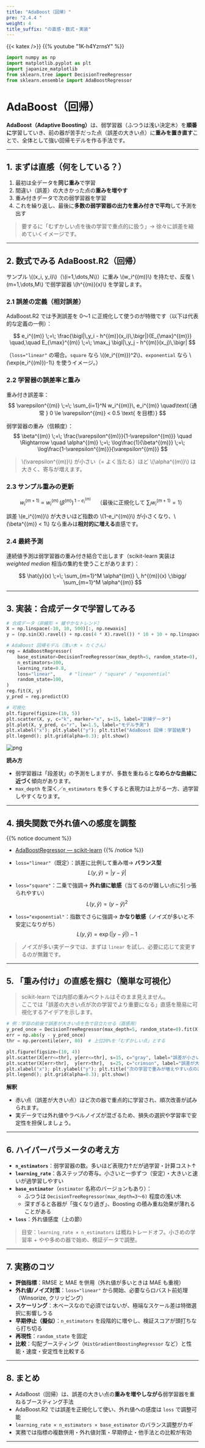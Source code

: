 ```yaml
---
title: "AdaBoost（回帰）"
pre: "2.4.4 "
weight: 4
title_suffix: "の直感・数式・実装"
---
```


{{< katex />}}
{{% youtube "1K-h4YzrnsY" %}}

```python
import numpy as np
import matplotlib.pyplot as plt
import japanize_matplotlib
from sklearn.tree import DecisionTreeRegressor
from sklearn.ensemble import AdaBoostRegressor
```

# AdaBoost（回帰）

<div class="pagetop-box">
  <p><b>AdaBoost（Adaptive Boosting）</b>は、弱学習器（ふつうは浅い決定木）を<b>順番に</b>学習していき、前の器が苦手だった点（誤差の大きい点）に<b>重みを置き直す</b>ことで、全体として強い回帰モデルを作る手法です。</p>
</div>

---

## 1. まずは直感（何をしている？）

1. 最初は全データを<b>同じ重み</b>で学習  
2. 間違い（誤差）の大きかった点の<b>重みを増やす</b>  
3. 重み付きデータで次の弱学習器を学習  
4. これを繰り返し、最後に<b>多数の弱学習器の出力を重み付きで平均</b>して予測を出す

> 要するに「むずかしい点を後の学習で重点的に扱う」→ 徐々に誤差を縮めていくイメージです。

---

## 2. 数式でみる AdaBoost.R2（回帰）

サンプル \\((x_i, y_i)\\)（\\(i=1,\dots,N\\)）に重み \\(w_i^{(m)}\\) を持たせ、反復 \\(m=1,\dots,M\\) で弱学習器 \\(h^{(m)}(x)\\) を学習します。

### 2.1 誤差の定義（相対誤差）
AdaBoost.R2 では予測誤差を 0〜1 に正規化して使うのが特徴です（以下は代表的な定義の一例）：

$$
e_i^{(m)} \;=\; \frac{\bigl|\,y_i - h^{(m)}(x_i)\,\bigr|}{E_{\max}^{(m)}}
\quad,\quad
E_{\max}^{(m)} \;=\; \max_j \bigl|\,y_j - h^{(m)}(x_j)\,\bigr|
$$

（`loss="linear"` の場合。`square` なら \\((e_i^{(m)})^2\\)、`exponential` なら \\(\exp(e_i^{(m)})-1\\) を使うイメージ。）

### 2.2 学習器の誤差率と重み
重み付き誤差率：
$$
\varepsilon^{(m)} \;=\; \sum_{i=1}^N w_i^{(m)}\, e_i^{(m)}
\quad\text{（通常 } 0 \le \varepsilon^{(m)} < 0.5 \text{ を目標）}
$$

弱学習器の重み（信頼度）：
$$
\beta^{(m)} \;=\; \frac{\varepsilon^{(m)}}{1-\varepsilon^{(m)}}
\quad \Rightarrow \quad
\alpha^{(m)} \;=\; \log\frac{1}{\beta^{(m)}} \;=\; \log\frac{1-\varepsilon^{(m)}}{\varepsilon^{(m)}}
$$

> \\(\varepsilon^{(m)}\\) が小さい（= よく当たる）ほど \\(\alpha^{(m)}\\) は大きく、寄与が増えます。

### 2.3 サンプル重みの更新
$$
w_i^{(m+1)} \;\propto\; w_i^{(m)} \, \bigl(\beta^{(m)}\bigr)^{\,1 - e_i^{(m)}}
\quad\text{（最後に正規化して } \sum_i w_i^{(m+1)}=1\text{）}
$$

誤差 \\(e_i^{(m)}\\) が大きいほど指数の \\(1-e_i^{(m)}\\) が小さくなり、\\(\beta^{(m)} < 1\\) なら重みは<b>相対的に増える</b>直感です。

### 2.4 最終予測
連続値予測は弱学習器の重み付き結合で出します（scikit-learn 実装は <i>weighted median</i> 相当の集約を使うことがあります）：

$$
\hat{y}(x) \;=\; \sum_{m=1}^M \alpha^{(m)} \, h^{(m)}(x) \;\bigg/ \sum_{m=1}^M \alpha^{(m)}
$$

---

## 3. 実装：合成データで学習してみる

```python
# 合成データ（非線形 + 緩やかなトレンド）
X = np.linspace(-10, 10, 500)[:, np.newaxis]
y = (np.sin(X).ravel() + np.cos(4 * X).ravel()) * 10 + 10 + np.linspace(-2, 2, 500)

# AdaBoost 回帰モデル（浅い木 × たくさん）
reg = AdaBoostRegressor(
    base_estimator=DecisionTreeRegressor(max_depth=5, random_state=0),
    n_estimators=100,
    learning_rate=0.8,
    loss="linear",     # "linear" / "square" / "exponential"
    random_state=100,
)
reg.fit(X, y)
y_pred = reg.predict(X)

# 可視化
plt.figure(figsize=(10, 5))
plt.scatter(X, y, c="k", marker="x", s=15, label="訓練データ")
plt.plot(X, y_pred, c="r", lw=1.5, label="モデル予測")
plt.xlabel("x"); plt.ylabel("y"); plt.title("AdaBoost 回帰：学習結果")
plt.legend(); plt.grid(alpha=0.3); plt.show()
```

![png](/images/basic/ensemble/Adaboost_Regression_files/Adaboost_Regression_6_0.png)

**読み方**  
- 弱学習器は「段差状」の予測をしますが、多数を重ねると<b>なめらかな曲線に近づく</b>傾向があります。  
- `max_depth` を深く／`n_estimators` を多くすると表現力は上がる一方、過学習しやすくなります。

---

## 4. 損失関数で外れ値への感度を調整

{{% notice document %}}
- [AdaBoostRegressor — scikit-learn](https://scikit-learn.org/stable/modules/generated/sklearn.ensemble.AdaBoostRegressor.html)
{{% /notice %}}

- `loss="linear"`（既定）：誤差に比例して重み増→ **バランス型**  
  $$ L(y,\hat{y})=|y-\hat{y}| $$
- `loss="square"`：二乗で強調→ **外れ値に敏感**（当てるのが難しい点に引っ張られやすい）  
  $$ L(y,\hat{y})=(y-\hat{y})^2 $$
- `loss="exponential"`：指数でさらに強調→ **かなり敏感**（ノイズが多いと不安定になりがち）  
  $$ L(y,\hat{y})=\exp(|y-\hat{y}|)-1 $$

> ノイズが多い実データでは、まずは `linear` を試し、必要に応じて変更するのが無難です。

---

## 5. 「重み付け」の直感を掴む（簡単な可視化）

> scikit-learn では内部の重みベクトルはそのまま見えません。  
> ここでは「誤差の大きい点が次の学習でより重要になる」直感を簡易に可視化するアイデアを示します。

```python
# 例：学習の前後で誤差が大きい点を色で目立たせる（直感用）
y_pred_once = DecisionTreeRegressor(max_depth=5, random_state=0).fit(X, y).predict(X)
err = np.abs(y - y_pred_once)
thr = np.percentile(err, 80)  # 上位20%を「むずかしい点」とする

plt.figure(figsize=(10, 4))
plt.scatter(X[err<=thr], y[err<=thr], s=15, c="gray", label="誤差が小さい点")
plt.scatter(X[err>thr],  y[err>thr],  s=25, c="crimson", label="誤差が大きい点（重み↑）")
plt.xlabel("x"); plt.ylabel("y"); plt.title("次の学習で重みが増えやすい点の直感")
plt.legend(); plt.grid(alpha=0.3); plt.show()
```

**解釈**  
- 赤い点（誤差が大きい点）ほど次の器で重点的に学習され、順次改善が試みられます。  
- 実データでは外れ値やラベルノイズが混ざるため、損失の選択や学習率で安定性を担保しましょう。

---

## 6. ハイパーパラメータの考え方

- **`n_estimators`**：弱学習器の数。多いほど表現力↑だが過学習・計算コスト↑  
- **`learning_rate`**：各ステップの寄与。小さいと一歩ずつ（安定）・大きいと速いが過学習しやすい  
- **`base_estimator`**（`estimator` 名称のバージョンもあり）：  
  - ふつうは `DecisionTreeRegressor(max_depth=3〜6)` 程度の浅い木  
  - 深すぎると各器が「強くなり過ぎ」、Boosting の積み重ね効果が薄れることがある  
- **`loss`**：外れ値感度（上の節）

> 目安：`learning_rate × n_estimators` は概ねトレードオフ。小さめの学習率 + やや多めの器で始め、検証データで調整。

---

## 7. 実務のコツ

- **評価指標**：RMSE と MAE を併用（外れ値が多いときは MAE も重視）  
- **外れ値/ノイズ対策**：`loss="linear"` から開始、必要ならロバスト前処理（Winsorize, クリッピング）  
- **スケーリング**：木ベースなので必須ではないが、極端なスケール差は特徴選択に影響しうる  
- **早期停止（擬似）**：`n_estimators` を段階的に増やし、検証スコアが頭打ちなら打ち切る  
- **再現性**：`random_state` を固定  
- **比較**：勾配ブースティング（`HistGradientBoostingRegressor` など）と性能・速度・安定性を比較する

---

## 8. まとめ

- AdaBoost（回帰）は、誤差の大きい点の<b>重みを増やしながら</b>弱学習器を重ねるブースティング手法  
- AdaBoost.R2 では誤差を正規化して使い、外れ値への感度は `loss` で調整可能  
- `learning_rate × n_estimators × base_estimator` のバランス調整がカギ  
- 実務では指標の複数併用・外れ値対策・早期停止・他手法との比較が有効

---
